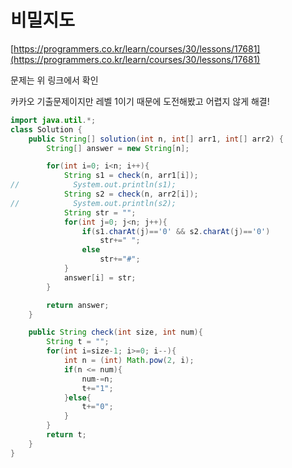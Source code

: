 # 비밀지도

[https://programmers.co.kr/learn/courses/30/lessons/17681](https://programmers.co.kr/learn/courses/30/lessons/17681)

문제는 위 링크에서 확인

카카오 기출문제이지만 레벨 1이기 때문에 도전해봤고 어렵지 않게 해결!

```java
import java.util.*;
class Solution {
    public String[] solution(int n, int[] arr1, int[] arr2) {
        String[] answer = new String[n];

        for(int i=0; i<n; i++){
            String s1 = check(n, arr1[i]);
//            System.out.println(s1);
            String s2 = check(n, arr2[i]);
//            System.out.println(s2);
            String str = "";
            for(int j=0; j<n; j++){
                if(s1.charAt(j)=='0' && s2.charAt(j)=='0')
                    str+=" ";
                else
                    str+="#";
            }
            answer[i] = str;
        }

        return answer;
    }

    public String check(int size, int num){
        String t = "";
        for(int i=size-1; i>=0; i--){
            int n = (int) Math.pow(2, i);
            if(n <= num){
                num-=n;
                t+="1";
            }else{
                t+="0";
            }
        }
        return t;
    }
}
```
